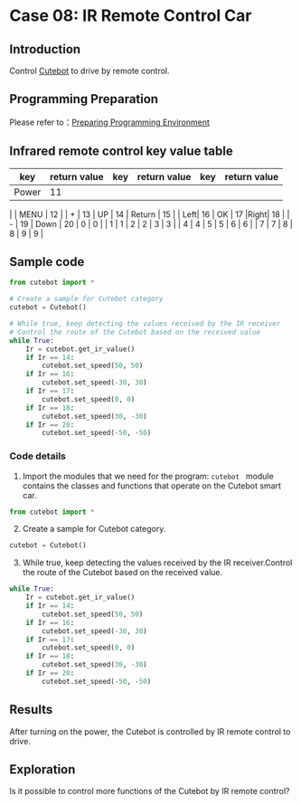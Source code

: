 # Case 08: IR Remote Control Car

## Introduction
Control [Cutebot](https://www.elecfreaks.com/elecfreaks-pico-ed-smart-cutebot-kit-without-pico-ed-board.html)  to drive by remote control.
## Programming Preparation
Please refer to：[Preparing Programming Environment](https://www.yuque.com/elecfreaks-learn/picoed/gccnpl)
##  Infrared remote control key value table

| key | return value | key | return value | key | return value |
| --- | --- | --- | --- | --- | --- |
| Power | 11 |||||
 | 
 | MENU | 12 |
| + | 13 | UP | 14 | Return | 15 |
| Left| 16 | OK | 17 |Right| 18 |
| - | 19 | Down | 20 | 0 | 0 |
| 1 | 1 | 2 | 2 | 3 | 3 |
| 4 | 4 | 5 | 5 | 6 | 6 |
| 7 | 7 | 8 | 8 | 9 | 9 |

## Sample code
```python
from cutebot import *

# Create a sample for Cutebot category
cutebot = Cutebot()    

# While true, keep detecting the values received by the IR receiver
# Control the route of the Cutebot based on the received value
while True:
    Ir = cutebot.get_ir_value()
    if Ir == 14:
        cutebot.set_speed(50, 50)
    if Ir == 16:
        cutebot.set_speed(-30, 30)
    if Ir == 17:
        cutebot.set_speed(0, 0)
    if Ir == 18:
        cutebot.set_speed(30, -30)
    if Ir == 20:
        cutebot.set_speed(-50, -50)
```
###  Code details

1. Import the modules that we need for the program: `cutebot ` module contains the classes and functions that operate on the Cutebot smart car.
```python
from cutebot import *
```

2. Create a sample for Cutebot category.
```python
cutebot = Cutebot()
```

3. While true, keep detecting the values received by the IR receiver.Control the route of the Cutebot based on the received value.
```python
while True:
    Ir = cutebot.get_ir_value()
    if Ir == 14:
        cutebot.set_speed(50, 50)
    if Ir == 16:
        cutebot.set_speed(-30, 30)
    if Ir == 17:
        cutebot.set_speed(0, 0)
    if Ir == 18:
        cutebot.set_speed(30, -30)
    if Ir == 20:
        cutebot.set_speed(-50, -50)
```
## Results
After turning on the power, the Cutebot is controlled by IR remote control to drive.
## Exploration
Is it possible to control more functions of the Cutebot by IR remote control?
